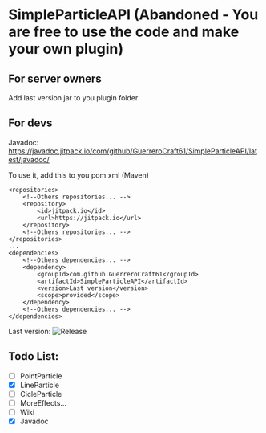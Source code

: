 # SimpleParticleAPI (Abandoned - You are free to use the code and make your own plugin)
## For server owners
Add last version jar to you plugin folder
## For devs
Javadoc: https://javadoc.jitpack.io/com/github/GuerreroCraft61/SimpleParticleAPI/latest/javadoc/

To use it, add this to you pom.xml (Maven)
>
    <repositories>
        <!--Others repositories... -->
        <repository>
            <id>jitpack.io</id>
            <url>https://jitpack.io</url>
        </repository>
        <!--Others repositories... -->
    </repositories>
    ...
    <dependencies>
        <!--Others dependencies... -->
        <dependency>
            <groupId>com.github.GuerreroCraft61</groupId>
            <artifactId>SimpleParticleAPI</artifactId>
            <version>Last version</version>
            <scope>provided</scope>
        </dependency>
        <!--Others dependencies... -->
    </dependencies>
Last version: ![Release](https://jitpack.io/v/GuerreroCraft61/SimpleParticleAPI.svg)

## Todo List:
- [ ] PointParticle
- [x] LineParticle
- [ ] CicleParticle
- [ ] MoreEffects...
- [ ] Wiki
- [x] Javadoc
